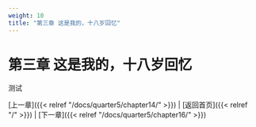 ```yaml
---
weight: 10
title: "第三章 这是我的，十八岁回忆"
---
```


# 第三章 这是我的，十八岁回忆

测试

[上一章]({{< relref "/docs/quarter5/chapter14/" >}}) | [返回首页]({{< relref "/" >}}) | [下一章]({{< relref "/docs/quarter5/chapter16/" >}})